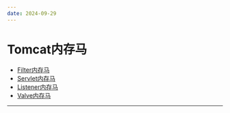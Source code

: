 ```yaml
---
date: 2024-09-29
---
```


# Tomcat内存马

- [Filter内存马](Filter内存马/servletContext-addFilter.md)
- [Servlet内存马](Servlet内存马/servletContext-addServlet.md)
- [Listener内存马](Listener内存马/index.md)
- [Valve内存马](Valve内存马/index.md)

---

